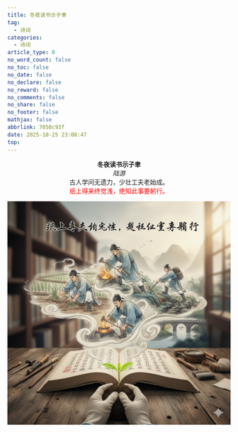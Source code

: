 ```yaml
---
title: 冬夜读书示子聿
tag:
  - 诗词
categories:
  - 诗词
article_type: 0
no_word_count: false
no_toc: false
no_date: false
no_declare: false
no_reward: false
no_comments: false
no_share: false
no_footer: false
mathjax: false
abbrlink: 7050c93f
date: 2025-10-25 23:08:47
top:
---
```





<span style="display:block;text-align:center;"><b>冬夜读书示子聿</b></span>
<span style="display:block;text-align:center;font-style: italic;"><i>陆游</i></span>
<span style="display:block;text-align:center;">古人学问无遗力，少壮工夫老始成。</span>
<span style="display:block;text-align:center;color: red;">纸上得来终觉浅，绝知此事要躬行。</span>


![纸上得来终觉浅，绝知此事要躬行。](../image/3buctq3buctq3buc.png)